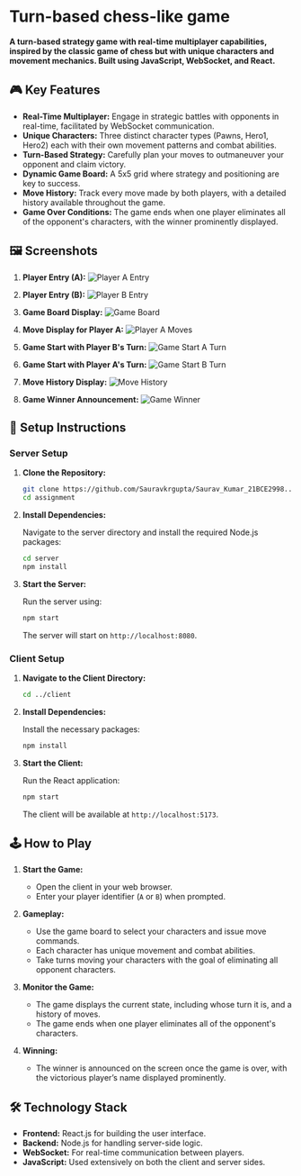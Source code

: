 # Turn-based chess-like game 

**A turn-based strategy game with real-time multiplayer capabilities, inspired by the classic game of chess but with unique characters and movement mechanics. Built using JavaScript, WebSocket, and React.**

## 🎮 Key Features

- **Real-Time Multiplayer:** Engage in strategic battles with opponents in real-time, facilitated by WebSocket communication.
- **Unique Characters:** Three distinct character types (Pawns, Hero1, Hero2) each with their own movement patterns and combat abilities.
- **Turn-Based Strategy:** Carefully plan your moves to outmaneuver your opponent and claim victory.
- **Dynamic Game Board:** A 5x5 grid where strategy and positioning are key to success.
- **Move History:** Track every move made by both players, with a detailed history available throughout the game.
- **Game Over Conditions:** The game ends when one player eliminates all of the opponent's characters, with the winner prominently displayed.

## 🖼️ Screenshots

1. **Player Entry (A):**
   ![Player A Entry](https://github.com/user-attachments/assets/f89b4b1c-1a8e-4454-a0b7-bec8527b7f97)

2. **Player Entry (B):**
   ![Player B Entry](https://github.com/user-attachments/assets/45dd3ccc-8221-4930-863e-e23d1d9ffb53)

3. **Game Board Display:**
   ![Game Board](https://github.com/user-attachments/assets/2ca36e5e-9fa9-45d7-9a0a-090a5650b2e4)

4. **Move Display for Player A:**
   ![Player A Moves](https://github.com/user-attachments/assets/20f2eaac-bc9f-4e50-9bcf-36ffff3d0a0a)

5. **Game Start with Player B's Turn:**
   ![Game Start A Turn](https://github.com/user-attachments/assets/3b46fc04-533a-4c60-bcfb-a0e49bbcb5a3)

6. **Game Start with Player A's Turn:**
   ![Game Start B Turn](https://github.com/user-attachments/assets/7f821dd5-366f-47be-b2d1-3777d85579ce)

7. **Move History Display:**
   ![Move History](https://github.com/user-attachments/assets/11fc5970-875f-4546-b854-75362c4660ea)

8. **Game Winner Announcement:**
   ![Game Winner](https://github.com/user-attachments/assets/9112dcd8-ecce-4c4e-8a91-3079be82e4af)

## 🚀 Setup Instructions

### Server Setup

1. **Clone the Repository:**

    ```bash
    git clone https://github.com/Sauravkrgupta/Saurav_Kumar_21BCE2998..git
    cd assignment
    ```

2. **Install Dependencies:**

    Navigate to the server directory and install the required Node.js packages:

    ```bash
    cd server
    npm install
    ```

3. **Start the Server:**

    Run the server using:

    ```bash
    npm start
    ```

    The server will start on `http://localhost:8080`.

### Client Setup

1. **Navigate to the Client Directory:**

    ```bash
    cd ../client
    ```

2. **Install Dependencies:**

    Install the necessary packages:

    ```bash
    npm install
    ```

3. **Start the Client:**

    Run the React application:

    ```bash
    npm start
    ```

    The client will be available at `http://localhost:5173`.

## 🕹️ How to Play

1. **Start the Game:**
   - Open the client in your web browser.
   - Enter your player identifier (`A` or `B`) when prompted.

2. **Gameplay:**
   - Use the game board to select your characters and issue move commands.
   - Each character has unique movement and combat abilities.
   - Take turns moving your characters with the goal of eliminating all opponent characters.

3. **Monitor the Game:**
   - The game displays the current state, including whose turn it is, and a history of moves.
   - The game ends when one player eliminates all of the opponent's characters.

4. **Winning:**
   - The winner is announced on the screen once the game is over, with the victorious player’s name displayed prominently.

## 🛠️ Technology Stack

- **Frontend:** React.js for building the user interface.
- **Backend:** Node.js for handling server-side logic.
- **WebSocket:** For real-time communication between players.
- **JavaScript:** Used extensively on both the client and server sides.
